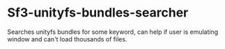 # Sf3-unityfs-bundles-searcher
Searches unityfs bundles for some keyword, can help if user is emulating window and can't load thousands of files.
